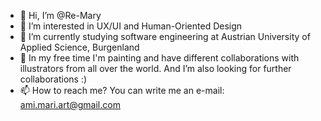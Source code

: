 - 👋 Hi, I’m @Re-Mary
- 👀 I’m interested in UX/UI and Human-Oriented Design
- 🌱 I’m currently studying software engineering at Austrian University of Applied Science, Burgenland
- 💞️ In my free time I'm painting and have different collaborations with illustrators from all over the world. And I’m also looking for further collaborations :)
- 📫 How to reach me? You can  write me an e-mail: ami.mari.art@gmail.com

<!---
Re-Mary/Re-Mary is a ✨ special ✨ repository because its `README.md` (this file) appears on your GitHub profile.
You can click the Preview link to take a look at your changes.
--->
